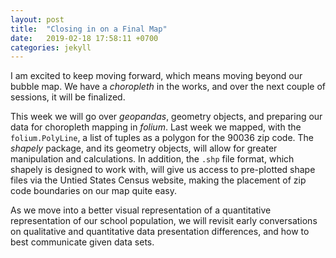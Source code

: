 ```yaml
---
layout: post
title:  "Closing in on a Final Map"
date:   2019-02-18 17:58:11 +0700
categories: jekyll
---
```

I am excited to keep moving forward, which means moving beyond our bubble map.  We have a *choropleth* in the works, and over the next couple of sessions, it will be finalized. 

This week we will go over *geopandas*, geometry objects, and preparing our data for choropleth mapping in *folium*.  Last week we mapped, with the `folium.PolyLine`, a list of tuples as a polygon for the 90036 zip code.  The *shapely* package, and its geometry objects, will allow for greater manipulation and calculations.  In addition, the `.shp` file format, which shapely is designed to work with, will give us access to pre-plotted shape files via the Untied States Census website, making the placement of zip code boundaries on our map quite easy.  

As we move into a better visual representation of a quantitative representation of our school population,  we will revisit early conversations on qualitative and quantitative data presentation differences, and how to best communicate given data sets.